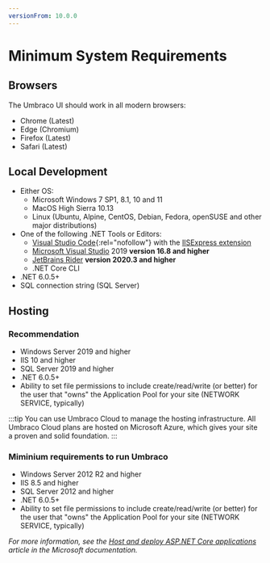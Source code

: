```yaml
---
versionFrom: 10.0.0
---
```


# Minimum System Requirements

## Browsers

The Umbraco UI should work in all modern browsers:

* Chrome (Latest)
* Edge (Chromium)
* Firefox (Latest)
* Safari (Latest)

## Local Development

* Either OS:
  * Microsoft Windows 7 SP1, 8.1, 10 and 11
  * MacOS High Sierra 10.13
  * Linux (Ubuntu, Alpine, CentOS, Debian, Fedora, openSUSE and other major distributions)
* One of the following .NET Tools or Editors:
  * [Visual Studio Code](https://code.visualstudio.com/){:rel="nofollow"} with the [IISExpress extension](https://marketplace.visualstudio.com/items?itemName=warren-buckley.iis-express)
  * [Microsoft Visual Studio](https://www.visualstudio.com/) 2019 **version 16.8 and higher**
  * [JetBrains Rider](https://www.jetbrains.com/rider) **version 2020.3 and higher**
  * .NET Core CLI
* .NET 6.0.5+
* SQL connection string (SQL Server)

## Hosting

### Recommendation

* Windows Server 2019 and higher
* IIS 10 and higher
* SQL Server 2019 and higher
* .NET 6.0.5+
* Ability to set file permissions to include create/read/write (or better) for the user that "owns" the Application Pool for your site (NETWORK SERVICE, typically)

:::tip
You can use Umbraco Cloud to manage the hosting infrastructure. All Umbraco Cloud plans are hosted on Microsoft Azure, which gives your site a proven and solid foundation.
:::

### Miminium requirements to run Umbraco

* Windows Server 2012 R2 and higher
* IIS 8.5 and higher
* SQL Server 2012 and higher
* .NET 6.0.5+
* Ability to set file permissions to include create/read/write (or better) for the user that "owns" the Application Pool for your site (NETWORK SERVICE, typically)

*For more information, see the [Host and deploy ASP.NET Core applications](https://docs.microsoft.com/en-us/aspnet/core/host-and-deploy/?view=aspnetcore-6.0) article in the Microsoft documentation.*
